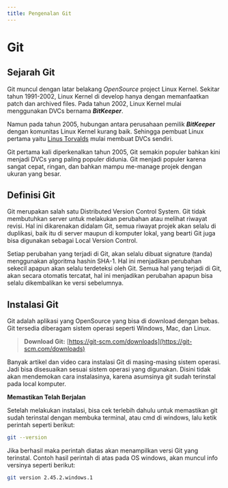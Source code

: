 ```yaml
---
title: Pengenalan Git
---
```


# Git

## Sejarah Git

Git muncul dengan latar belakang _OpenSource_ project Linux Kernel. Sekitar tahun 1991-2002, Linux Kernel di develop hanya dengan memanfaatkan patch dan archived files. Pada tahun 2002, Linux Kernel mulai menggunakan DVCs bernama _**BitKeeper**_.

Namun pada tahun 2005, hubungan antara perusahaan pemilik _**BitKeeper**_ dengan komunitas Linux Kernel kurang baik. Sehingga pembuat Linux pertama yaitu [Linus Torvalds](#) mulai membuat DVCs sendiri. 

Git pertama kali diperkenalkan tahun 2005, Git semakin populer bahkan kini menjadi DVCs yang paling populer didunia. Git menjadi populer karena sangat cepat, ringan, dan bahkan mampu me-manage projek dengan ukuran yang besar.

## Definisi Git

Git merupakan salah satu Distributed Version Control System. Git tidak membutuhkan server untuk melakukan perubahan atau melihat riwayat revisi. Hal ini dikarenakan didalam Git, semua riwayat projek akan selalu di duplikasi, baik itu di server maupun di komputer lokal, yang bearti Git juga bisa digunakan sebagai Local Version Control.

Setiap perubahan yang terjadi di Git, akan selalu dibuat signature (tanda) menggunakan algoritma hashin SHA-1. Hal ini menjadikan perubahan sekecil apapun akan selalu terdeteksi oleh Git. Semua hal yang terjadi di Git, akan secara otomatis tercatat, hal ini menjadikan perubahan apapun bisa selalu dikembalikan ke versi sebelumnya.

## Instalasi Git

Git adalah aplikasi yang OpenSource yang bisa di download dengan bebas. Git tersedia diberagam sistem operasi seperti Windows, Mac, dan Linux.

> **Download Git:** [https://git-scm.com/downloads](https://git-scm.com/downloads)

Banyak artikel dan video cara instalasi Git di masing-masing sistem operasi. Jadi bisa disesuaikan sesuai sistem operasi yang digunakan. Disini tidak akan mendemokan cara instalasinya, karena asumsinya git sudah terinstal pada local komputer.

**Memastikan Telah Berjalan**

Setelah melakukan instalasi, bisa cek terlebih dahulu untuk memastikan git sudah terinstal dengan membuka terminal, atau cmd di windows, lalu ketik perintah seperti berikut:

```sh
git --version
```

Jika berhasil maka perintah diatas akan menampilkan versi Git yang terinstal. Contoh hasil perintah di atas pada OS windows, akan muncul info versinya seperti berikut:

```sh
git version 2.45.2.windows.1
```